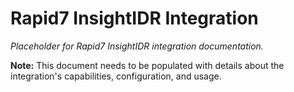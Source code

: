 # Rapid7 InsightIDR Integration

*Placeholder for Rapid7 InsightIDR integration documentation.*

**Note:** This document needs to be populated with details about the integration's capabilities, configuration, and usage.
